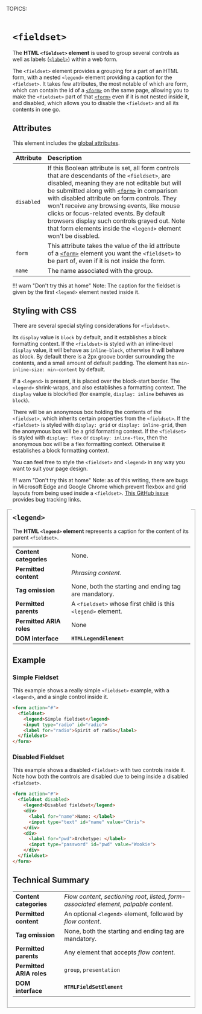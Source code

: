 TOPICS: <fieldset>
        <legend>

# `<fieldset>`

The **HTML `<fieldset>` element** is used to group several controls as well as
labels ([`<label>`](/en/webfrontend/<label>)) within a web form.

The `<fieldset>` element provides a grouping for a part of an HTML form,
with a nested `<legend>` element providing a caption for the `<fieldset>`. It takes few
attributes, the most notable of which are form, which can contain the id of a [`<form>`](/en/webfrontend/<form>)
on the same page, allowing you to make the `<fieldset>` part of that [`<form>`](/en/webfrontend/<form>)
even if it is not nested inside it, and disabled, which allows you to disable the
`<fieldset>` and all its contents in one go.

## Attributes

This element includes the [global attributes](/en/webfrontend/HTML_Global_Attributes).

| Attribute | Description |
| :-- | :-- |
| `disabled` | If this Boolean attribute is set, all form controls that are descendants of the `<fieldset>`, are disabled, meaning they are not editable but will be submitted along with [`<form>`](/en/webfrontend/<form>) in comparison with disabled attribute on form controls. They won't receive any browsing events, like mouse clicks or focus-related events. By default browsers display such controls grayed out. Note that form elements inside the `<legend>` element won't be disabled. |
| `form` | This attribute takes the value of the id attribute of a [`<form>`](/en/webfrontend/<form>) element you want the `<fieldset>` to be part of, even if it is not inside the form.
| `name` | The name associated with the group. |

!!! warn "Don't try this at home"
    Note: The caption for the fieldset is given by the first `<legend>` element nested inside it.

## Styling with CSS

There are several special styling considerations for `<fieldset>`.

Its `display` value is `block` by default, and it establishes a block formatting context.
If the `<fieldset>` is styled with an inline-level `display` value, it will behave as `inline-block`,
otherwise it will behave as block. By default there is a 2px groove border surrounding the contents,
and a small amount of default padding. The element has `min-inline-size: min-content` by default.

If a `<legend>` is present, it is placed over the block-start border. The `<legend>`
shrink-wraps, and also establishes a formatting context. The `display` value is blockified
(for example, `display: inline` behaves as `block`).

There will be an anonymous box holding the contents of the `<fieldset>`, which inherits certain
properties from the `<fieldset>`. If the `<fieldset>` is styled with `display: grid` or `display: inline-grid`,
then the anonymous box will be a grid formatting context. If the `<fieldset>` is styled with
`display: flex` or `display: inline-flex`, then the anonymous box will be a flex formatting context.
Otherwise it establishes a block formatting context.

You can feel free to style the `<fieldset>` and `<legend>`
in any way you want to suit your page design.

!!! warn "Don't try this at home"
    Note: as of this writing, there are bugs in Microsoft Edge and Google Chrome which prevent
    flexbox and grid layouts from being used inside a `<fieldset>`.
    [This GitHub issue](https://github.com/w3c/csswg-drafts/issues/321) provides bug tracking links.

## `<legend>`

The **HTML `<legend>` element** represents a caption for the content of its parent `<fieldset>`.

|  |  |
| :-- | :-- |
| **Content categories** | None. |
| **Permitted content** | *Phrasing content*. |
| **Tag omission** | None, both the starting and ending tag are mandatory. |
| **Permitted parents** | A `<fieldset>` whose first child is this `<legend>` element. |
| **Permitted ARIA roles** | None |
| **DOM interface** | **`HTMLLegendElement`** |

## Example

### Simple Fieldset

This example shows a really simple `<fieldset>` example, with a `<legend>`,
and a single control inside it.

```html
<form action="#">
  <fieldset>
    <legend>Simple fieldset</legend>
    <input type="radio" id="radio">
    <label for="radio">Spirit of radio</label>
  </fieldset>
</form>
```

### Disabled Fieldset

This example shows a disabled `<fieldset>` with two controls inside it. Note how both the controls
are disabled due to being inside a disabled `<fieldset>`.

```html
<form action="#">
  <fieldset disabled>
    <legend>Disabled fieldset</legend>
    <div>
      <label for="name">Name: </label>
      <input type="text" id="name" value="Chris">
    </div>
    <div>
      <label for="pwd">Archetype: </label>
      <input type="password" id="pwd" value="Wookie">
    </div>
  </fieldset>
</form>
```

## Technical Summary

|  |  |
| :-- | :-- |
| **Content categories** | *Flow content*, *sectioning root*, *listed, form-associated element*, *palpable content*.|
| **Permitted content** | An optional `<legend>` element, followed by *flow content*. |
| **Tag omission** | None, both the starting and ending tag are mandatory. |
| **Permitted parents** | Any element that accepts *flow content*. |
| **Permitted ARIA roles** | `group`, `presentation` |
| **DOM interface** | **`HTMLFieldSetElement`** |
